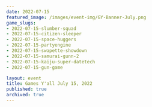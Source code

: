 ```yaml
---
date: 2022-07-15
featured_image: /images/event-img/GY-Banner-July.png
game_slugs:
- 2022-07-15-slumber-squad
- 2022-07-15-citizen-sleeper
- 2022-07-15-space-huggers
- 2022-07-15-partyengine
- 2022-07-15-swapette-showdown
- 2022-07-15-samurai-gunn-2
- 2022-07-15-kaiju-super-datetech
- 2022-07-15-gun-game

layout: event
title: Games Y'all July 15, 2022
published: true
archived: true
---
```

